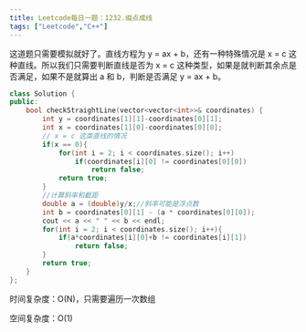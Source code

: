 ```yaml
---
title: Leetcode每日一题：1232.缀点成线
tags: ["Leetcode","C++"]
---
```


这道题只需要模拟就好了。直线方程为 y = ax + b，还有一种特殊情况是 x = c 这种直线。所以我们只需要判断直线是否为 x = c 这种类型，如果是就判断其余点是否满足，如果不是就算出 a 和 b，判断是否满足 y = ax + b。

~~~c++
class Solution {
public:
    bool checkStraightLine(vector<vector<int>>& coordinates) {
        int y = coordinates[1][1]-coordinates[0][1];
        int x = coordinates[1][0]-coordinates[0][0];
        // x = c 这类直线的情况
        if(x == 0){
            for(int i = 2; i < coordinates.size(); i++)
                if(coordinates[i][0] != coordinates[0][0])
                    return false;
            return true;
        }
        //计算斜率和截距
        double a = (double)y/x;//斜率可能是浮点数
        int b = coordinates[0][1] - (a * coordinates[0][0]);
        cout << a << " " << b << endl;
        for(int i = 2; i < coordinates.size(); i++){
            if(a*coordinates[i][0]+b != coordinates[i][1])
                return false;
        }
        return true;
    }
};
~~~

时间复杂度：O(N)，只需要遍历一次数组

空间复杂度：O(1)